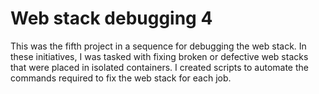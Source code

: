 # Web stack debugging 4 
This was the fifth project in a sequence for debugging the web stack. In these initiatives, I was tasked with fixing broken or defective web stacks that were placed in isolated containers. I created scripts to automate the commands required to fix the web stack for each job.
